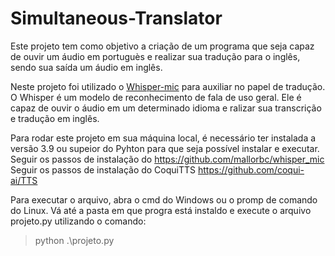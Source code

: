 # Simultaneous-Translator

Este projeto tem como objetivo a criação de um programa que seja capaz de ouvir um áudio em portuguès e realizar sua tradução para o inglês, sendo sua saída um áudio em inglês.

Neste projeto foi utilizado o [Whisper-mic](https://github.com/mallorbc/whisper_mic) para auxiliar no papel de tradução. O Whisper é um modelo de reconhecimento de fala de uso geral. Ele é capaz de ouvir o áudio em um determinado idioma e ralizar sua transcrição e tradução em inglês.

Para rodar este projeto em sua máquina local, é necessário ter instalada a versão 3.9 ou supeior do Pyhton para que seja possível instalar e executar.
Seguir os passos de instalação do https://github.com/mallorbc/whisper_mic
Seguir os passos de instalação do CoquiTTS https://github.com/coqui-ai/TTS

Para executar o arquivo, abra o cmd do Windows ou o promp de comando do Linux. Vá até a pasta em que progra está instaldo e execute o arquivo projeto.py utilizando o comando:

> python .\projeto.py
